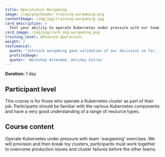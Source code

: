 ```yaml
---
title: Operational Wargaming
image: /img/png/header-training-wargaming.png
contentImage: /img/jpg/training-wargaming.jpg
card_description: >
  Test your ability to operate Kubernetes under pressure with our team ‘Wargaming’ exercise. We will break your Kubernetes cluster, and you must work together to overcome production issues and common cluster failures.
card_image: /img/png/card-img-wargaming.png
training_level: Advanced Operations
weight: 2
testimonial:
  quote: "Jetstack wargaming gave validation of our decisions so far, ideas for improvements and a good test of our ability to support the infrastructure we've built."
  profileImage:
  quoter: 'Workshop Attendee, Holiday Extras'
---
```


**Duration:** 1 day

## Participant level
This course is for those who operate a Kubernetes cluster as part of their job.
Participants should be familiar with the various Kubernetes components and have
a very good understanding of a range of resource types.

## Course content
Operate Kubernetes under pressure with team 'wargaming' exercises. We will
provision and then break toy clusters, participants must work together to
overcome production issues and cluster failures before the other teams.
